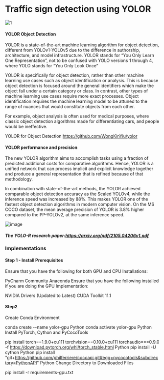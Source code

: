 # Traffic sign detection using YOLOR

![1](https://user-images.githubusercontent.com/50706192/151374662-e4544a3c-d408-47f5-8a14-9de85016bcc7.png)

#### YOLOR Object Detection

YOLOR is a state-of-the-art machine learning algorithm for object detection, different from YOLOv1-YOLOv5 due to the difference in authorship, architecture, and model infrastructure. YOLOR stands for “You Only Learn One Representation”, not to be confused with YOLO versions 1 through 4, where YOLO stands for “You Only Look Once”


YOLOR is specifically for object detection, rather than other machine learning use cases such as object identification or analysis. This is because object detection is focused around the general identifiers which make the object fall under a certain category or class. In contrast, other types of machine learning use cases require more exact processes. Object identification requires the machine learning model to be attuned to the range of nuances that would constitute objects from each other.

For example, object analysis is often used for medical purposes, where classic object detection algorithms made for differentiating cars, and people would be ineffective.

YOLOR for Object Detection https://github.com/WongKinYiu/yolor

#### YOLOR performance and precision

The new YOLOR algorithm aims to accomplish tasks using a fraction of predicted additional costs for comparative algorithms. Hence, YOLOR is a unified network that can process implicit and explicit knowledge together and produce a general representation that is refined because of that methodology.

In combination with state-of-the-art methods, the YOLOR achieved comparable object detection accuracy as the Scaled YOLOv4, while the inference speed was increased by 88%. This makes YOLOR one of the fastest object detection algorithms in modern computer vision. On the MS COCO dataset, the mean average precision of YOLOR is 3.8% higher compared to the PP-YOLOv2, at the same inference speed.

![image](https://user-images.githubusercontent.com/50706192/150343624-d8839de3-5404-4dd3-b9cb-b96bd1a2ba85.png)

##### The YOLO-R research paper:https://arxiv.org/pdf/2105.04206v1.pdf

### Implementations

#### Step 1 - Install Prerequisites

Ensure that you have the following for both GPU and CPU Installations:

PyCharm Community
Anaconda
Ensure that you have the following installed if you are doing the GPU Implementation:

NVIDIA Drivers (Updated to Latest)
CUDA Toolkit 11.1

#### Step2

Create Conda Environment

conda create --name yolor-gpu
Python
conda activate yolor-gpu
Python
Install PyTorch, Cython and PyCocoTools

pip install torch==1.9.0+cu111 torchvision==0.10.0+cu111 torchaudio===0.9.0 -f https://download.pytorch.org/whl/torch_stable.html
Python
pip install -U cython
Python
pip install "git+https://github.com/philferriere/cocoapi.git#egg=pycocotools&subdirectory=PythonAPI"
Python
Change Directory to Downloaded Files

pip install -r requirements-gpu.txt 





